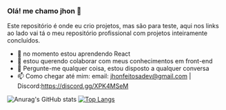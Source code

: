 ### Olá! me chamo jhon 👋
Este repositório é onde eu crio projetos,
mas são para teste, aqui nos links ao lado vai tá o meu
repositório profissional com projetos inteiramente
concluídos.

- 🌱 no momento estou aprendendo React
- 👯 estou querendo colaborar com meus conhecimentos em front-end
- 💬 Pergunte-me qualquer coisa, estou disposto a qualquer conversa
- 📫 Como chegar até mim: email: jhonfeitosadev@gmail.com | Discord:https://discord.gg/XPK4MSeM

![Anurag's GitHub stats](https://github-readme-stats.vercel.app/api?username=JhonJuniorDev&hide=contribs,prs&show_icons=true&theme=tokyonight)
[![Top Langs](https://github-readme-stats.vercel.app/api/top-langs/?username=JhonJuniorDev&layout=compact)](https://github.com/anuraghazra/github-readme-stats)
